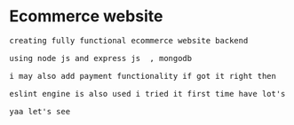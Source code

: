 # Ecommerce website
<pre>
creating fully functional ecommerce website backend

using node js and express js  , mongodb

i may also add payment functionality if got it right then 

eslint engine is also used i tried it first time have lot's of mistake i know

yaa let's see 

</pre>
